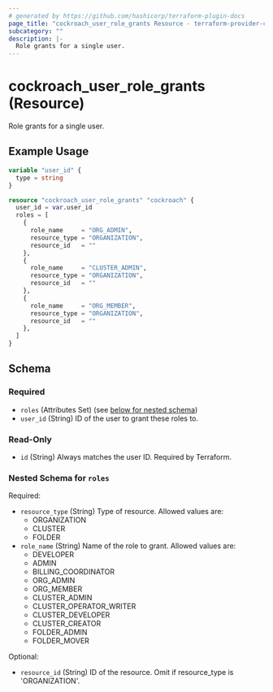 ```yaml
---
# generated by https://github.com/hashicorp/terraform-plugin-docs
page_title: "cockroach_user_role_grants Resource - terraform-provider-cockroach"
subcategory: ""
description: |-
  Role grants for a single user.
---
```


# cockroach_user_role_grants (Resource)

Role grants for a single user.

## Example Usage

```terraform
variable "user_id" {
  type = string
}

resource "cockroach_user_role_grants" "cockroach" {
  user_id = var.user_id
  roles = [
    {
      role_name     = "ORG_ADMIN",
      resource_type = "ORGANIZATION",
      resource_id   = ""
    },
    {
      role_name     = "CLUSTER_ADMIN",
      resource_type = "ORGANIZATION",
      resource_id   = ""
    },
    {
      role_name     = "ORG_MEMBER",
      resource_type = "ORGANIZATION",
      resource_id   = ""
    },
  ]
}
```

<!-- schema generated by tfplugindocs -->
## Schema

### Required

- `roles` (Attributes Set) (see [below for nested schema](#nestedatt--roles))
- `user_id` (String) ID of the user to grant these roles to.

### Read-Only

- `id` (String) Always matches the user ID. Required by Terraform.

<a id="nestedatt--roles"></a>
### Nested Schema for `roles`

Required:

- `resource_type` (String) Type of resource. Allowed values are: 
  * ORGANIZATION
  * CLUSTER
  * FOLDER
- `role_name` (String) Name of the role to grant. Allowed values are:
  * DEVELOPER
  * ADMIN
  * BILLING_COORDINATOR
  * ORG_ADMIN
  * ORG_MEMBER
  * CLUSTER_ADMIN
  * CLUSTER_OPERATOR_WRITER
  * CLUSTER_DEVELOPER
  * CLUSTER_CREATOR
  * FOLDER_ADMIN
  * FOLDER_MOVER

Optional:

- `resource_id` (String) ID of the resource. Omit if resource_type is 'ORGANIZATION'.


